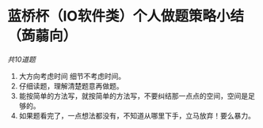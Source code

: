# 蓝桥杯（IO软件类）个人做题策略小结（蒟蒻向）

*共10道题*

1. 大方向考虑时间  细节不考虑时间。
2. 仔细读题，理解清楚题意再做题。
3. 能按简单的方法写，就按简单的方法写，不要纠结那一点点的空间，空间是足够的。
4. 如果题看完了，一点想法都没有，不知道从哪里下手，立马放弃！要么暴力。
